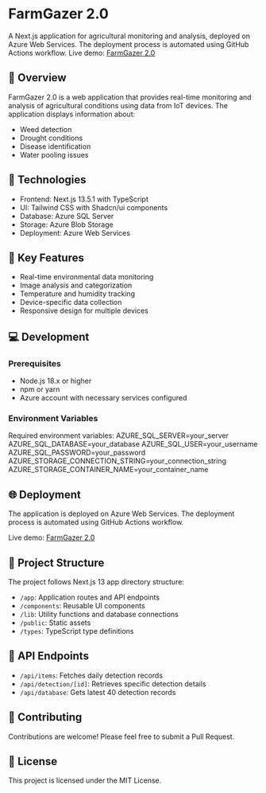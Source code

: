 # FarmGazer 2.0

A Next.js application for agricultural monitoring and analysis, deployed on Azure Web Services. The deployment process is automated using GitHub Actions workflow.
Live demo: [FarmGazer 2.0](https://farmgazer2app-ducnavhaadahdefa.eastus-01.azurewebsites.net/database)


## 🌾 Overview

FarmGazer 2.0 is a web application that provides real-time monitoring and analysis of agricultural conditions using data from IoT devices. The application displays information about:
- Weed detection
- Drought conditions
- Disease identification
- Water pooling issues

## 🚀 Technologies

- Frontend: Next.js 13.5.1 with TypeScript
- UI: Tailwind CSS with Shadcn/ui components
- Database: Azure SQL Server
- Storage: Azure Blob Storage
- Deployment: Azure Web Services

## 🔧 Key Features

- Real-time environmental data monitoring
- Image analysis and categorization
- Temperature and humidity tracking
- Device-specific data collection
- Responsive design for multiple devices

## 💻 Development

### Prerequisites

- Node.js 18.x or higher
- npm or yarn
- Azure account with necessary services configured

### Environment Variables

Required environment variables:
AZURE_SQL_SERVER=your_server
AZURE_SQL_DATABASE=your_database
AZURE_SQL_USER=your_username
AZURE_SQL_PASSWORD=your_password
AZURE_STORAGE_CONNECTION_STRING=your_connection_string
AZURE_STORAGE_CONTAINER_NAME=your_container_name

## 🌐 Deployment

The application is deployed on Azure Web Services. The deployment process is automated using GitHub Actions workflow.

Live demo: [FarmGazer 2.0](https://farmgazer2app-ducnavhaadahdefa.eastus-01.azurewebsites.net/database)

## 📁 Project Structure

The project follows Next.js 13 app directory structure:
- `/app`: Application routes and API endpoints
- `/components`: Reusable UI components
- `/lib`: Utility functions and database connections
- `/public`: Static assets
- `/types`: TypeScript type definitions

## 📄 API Endpoints

- `/api/items`: Fetches daily detection records
- `/api/detection/[id]`: Retrieves specific detection details
- `/api/database`: Gets latest 40 detection records

## 🤝 Contributing

Contributions are welcome! Please feel free to submit a Pull Request.

## 📝 License

This project is licensed under the MIT License.
